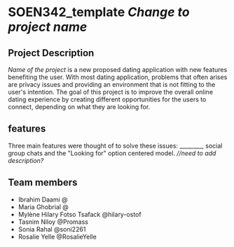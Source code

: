 # SOEN342_template *Change to project name*

## Project Description
*Name of the project* is a new proposed dating application with new features benefiting the user. With most dating application, problems that often arises are privacy issues and providing an environment that is not fitting to the user's intention. The goal of this project is to improve the overall online dating experience by creating different opportunities for the users to connect, depending on what they are looking for.  

## features
Three main features were thought of to solve these issues: ________, social group chats and the "Looking for" option centered model. *//need to add description?*

## Team members
- Ibrahim Daami @
- Maria Ghobrial @
- Mylène Hilary Fotso Tsafack @hilary-ostof
- Tasnim Niloy @Promass
- Sonia Rahal @soni2261
- Rosalie Yelle @RosalieYelle

